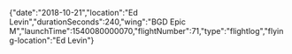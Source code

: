 {"date":"2018-10-21","location":"Ed Levin","durationSeconds":240,"wing":"BGD Epic M","launchTime":1540080000070,"flightNumber":71,"type":"flightlog","flying-location":"Ed Levin"}
